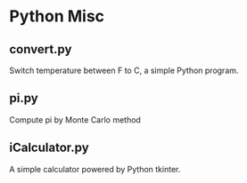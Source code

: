 # Python Misc
## convert.py
Switch temperature between F to C, a simple Python program.
## pi.py
Compute pi by Monte Carlo method
## iCalculator.py
A simple calculator powered by Python tkinter.